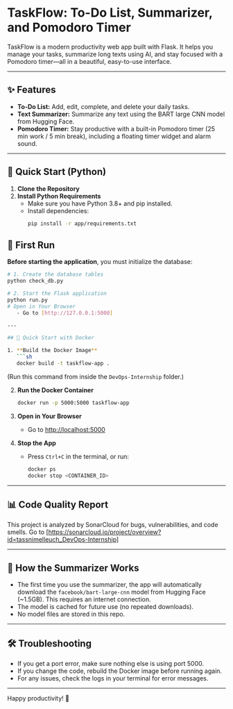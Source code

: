 # TaskFlow: To-Do List, Summarizer, and Pomodoro Timer

TaskFlow is a modern productivity web app built with Flask. It helps you manage your tasks, summarize long texts using AI, and stay focused with a Pomodoro timer—all in a beautiful, easy-to-use interface.

---

## ✨ Features
- **To-Do List:** Add, edit, complete, and delete your daily tasks.
- **Text Summarizer:** Summarize any text using the BART large CNN model from Hugging Face.
- **Pomodoro Timer:** Stay productive with a built-in Pomodoro timer (25 min work / 5 min break), including a floating timer widget and alarm sound.

---

## 🚀 Quick Start (Python)

1. **Clone the Repository**
2. **Install Python Requirements**
   - Make sure you have Python 3.8+ and pip installed.
   - Install dependencies:
     ```sh
     pip install -r app/requirements.txt
     ```
## 🚀 First Run

**Before starting the application**, you must initialize the database:

```bash
# 1. Create the database tables
python check_db.py

# 2. Start the Flask application
python run.py
# Open in Your Browser 
   - Go to [http://127.0.0.1:5000]

---

## 🐳 Quick Start with Docker

1. **Build the Docker Image**
   ```sh
   docker build -t taskflow-app .
   ```
   (Run this command from inside the `DevOps-Internship` folder.)

2. **Run the Docker Container**
   ```sh
   docker run -p 5000:5000 taskflow-app
   ```

3. **Open in Your Browser**
   - Go to [http://localhost:5000](http://localhost:5000)

4. **Stop the App**
   - Press `Ctrl+C` in the terminal, or run:
     ```sh
     docker ps
     docker stop <CONTAINER_ID>
     ```

---

## 📊 Code Quality Report
This project is analyzed by SonarCloud for bugs, vulnerabilities, and code smells. Go to [https://sonarcloud.io/project/overview?id=tassnimelleuch_DevOps-Internship]

---

## 🤖 How the Summarizer Works
- The first time you use the summarizer, the app will automatically download the `facebook/bart-large-cnn` model from Hugging Face (~1.5GB). This requires an internet connection.
- The model is cached for future use (no repeated downloads).
- No model files are stored in this repo.

---

## 🛠️ Troubleshooting
- If you get a port error, make sure nothing else is using port 5000.
- If you change the code, rebuild the Docker image before running again.
- For any issues, check the logs in your terminal for error messages.

---

Happy productivity! 🎉 

